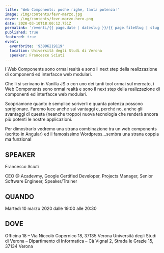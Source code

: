 ```yaml
---
title: 'Web Components: poche righe, tanta potenza!'
image: /img/contents/fevr-marzo.jpg
cover: /img/contents/fevr-marzo-hero.png
date: 2020-03-10T18:00:12.751Z
permalink: '/eventi/{{ page.date | dateslug }}/{{ page.fileSlug | slug }}/index.html'
published: true
featured: true
event:
  eventbrite: '93896219119'
  location: Università degli Studi di Verona
  speaker: Francesco Sciuti
---
```

I Web Components sono ormai realtà e sono il next step della realizzazione di componenti ed interfacce web modulari.

Che li si scrivano in Vanilla JS o con uno dei tanti tool ormai sul mercato, i Web Components sono ormai realtà e sono il next step della realizzazione di componenti ed interfacce web modulari.

Scopriamone quanto è semplice scriverli e quanta potenza possono sprigionare. Faremo luce anche sui vantaggi e, perché no, anche gli svantaggi di questa (neanche troppo) nuova tecnologia che renderà ancora più potenti le nostre applicazioni.

Per dimostrarlo vedremo una strana combinazione tra un web components (scritto in Angular) ed il famosissimo Wordpress...sembra una strana coppia ma funziona!

## SPEAKER

Francesco Sciuti

CEO @ Acadevmy, Google Certified Developer, Projects Manager, Senior Software Engineer, Speaker/Trainer

## QUANDO

Martedì 10 marzo 2020 dalle 19:00 alle 20:30

## DOVE

Officina 18 – Via Niccolò Copernico 18, 37135 Verona Università degli Studi di Verona – Dipartimento di Informatica – Cà Vignal 2, Strada le Grazie 15, 37134 Verona
